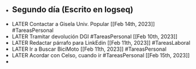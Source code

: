 - Segundo día (Escrito en logseq)
	-
- LATER Contactar a Gisela Univ. Popular [[Feb 14th, 2023]] #TareasPersonal
- LATER Tramitar devolución DGI #TareasPersonal [[Feb 10th, 2023]]
- LATER Redactar párrafo para LinkEdin [[Feb 11th, 2023]] #TareasLaboral
- LATER Ir a Buscar BiciMoto [[Feb 11th, 2023]] #TareasPersonal
- LATER Acordar con Celso, cuando ir #TareasPersonal [[Feb 15th, 2023]]
-